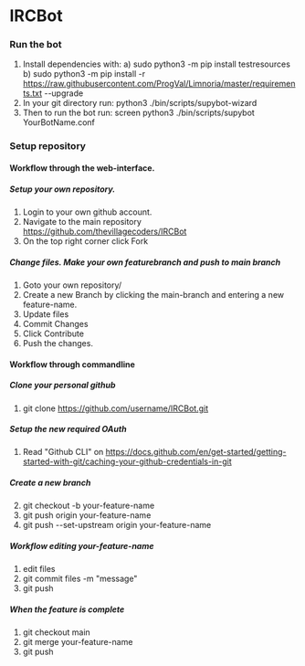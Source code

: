 # IRCBot

### Run the bot
  1) Install dependencies with: 
    a) sudo python3 -m pip install testresources
    b) sudo python3 -m pip install -r https://raw.githubusercontent.com/ProgVal/Limnoria/master/requirements.txt --upgrade
  2) In your git directory run: python3 ./bin/scripts/supybot-wizard 
  3) Then to run the bot run: screen python3 ./bin/scripts/supybot YourBotName.conf

### Setup repository
#### Workflow through the web-interface.
##### Setup your own repository.
  1) Login to your own github account. 
  2) Navigate to the main repository https://github.com/thevillagecoders/IRCBot
  3) On the top right corner click Fork

##### Change files. Make your own featurebranch and push to main branch
  1) Goto your own repository/
  2) Create a new Branch by clicking the main-branch and entering a new feature-name.
  3) Update files
  4) Commit Changes
  5) Click Contribute
  6) Push the changes.

#### Workflow through commandline

##### Clone your personal github
  1) git clone https://github.com/username/IRCBot.git

##### Setup the new required OAuth
  1) Read "Github CLI" on https://docs.github.com/en/get-started/getting-started-with-git/caching-your-github-credentials-in-git

##### Create a new branch
  2) git checkout -b your-feature-name
  3) git push origin your-feature-name
  4) git push --set-upstream origin your-feature-name

##### Workflow editing your-feature-name
  1) edit files
  2) git commit files -m "message"
  3) git push

##### When the feature is complete
  1) git checkout main
  2) git merge your-feature-name
  3) git push


